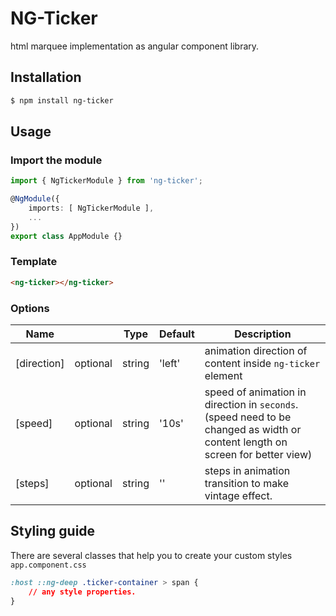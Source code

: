 # NG-Ticker

html marquee implementation as angular component library.

## Installation

```html
$ npm install ng-ticker
```

## Usage

### Import the module

```typescript
import { NgTickerModule } from 'ng-ticker';

@NgModule({
    imports: [ NgTickerModule ],
    ...
})
export class AppModule {}
```

### Template

```html
<ng-ticker></ng-ticker>
```

### Options

| Name        |          | Type   | Default | Description                                                                                                                   |
| ----------- | -------- | ------ | ------- | ----------------------------------------------------------------------------------------------------------------------------- |
| [direction] | optional | string | 'left'  | animation direction of content inside `ng-ticker` element                                                                     |
| [speed]     | optional | string | '10s'   | speed of animation in direction in `seconds`. (speed need to be changed as width or content length on screen for better view) |
| [steps]     | optional | string | ''      | steps in animation transition to make vintage effect.                                                                         |

## Styling guide

There are several classes that help you to create your custom styles
`app.component.css`

```css
:host ::ng-deep .ticker-container > span {
    // any style properties.
}
```
